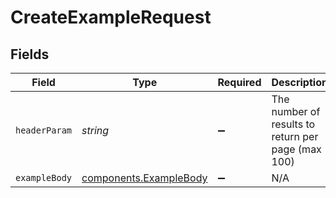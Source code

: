 # CreateExampleRequest


## Fields

| Field                                                            | Type                                                             | Required                                                         | Description                                                      |
| ---------------------------------------------------------------- | ---------------------------------------------------------------- | ---------------------------------------------------------------- | ---------------------------------------------------------------- |
| `headerParam`                                                    | *string*                                                         | :heavy_minus_sign:                                               | The number of results to return per page (max 100)               |
| `exampleBody`                                                    | [components.ExampleBody](../../models/components/examplebody.md) | :heavy_minus_sign:                                               | N/A                                                              |